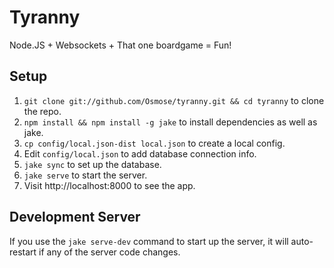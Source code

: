 # Tyranny

Node.JS + Websockets + That one boardgame = Fun!

## Setup

1. `git clone git://github.com/Osmose/tyranny.git && cd tyranny` to clone the
   repo.
2. `npm install && npm install -g jake` to install dependencies as well as jake.
3. `cp config/local.json-dist local.json` to create a local config.
4. Edit `config/local.json` to add database connection info.
5. `jake sync` to set up the database.
6. `jake serve` to start the server.
7. Visit http://localhost:8000 to see the app.

## Development Server

If you use the `jake serve-dev` command to start up the server, it will
auto-restart if any of the server code changes.